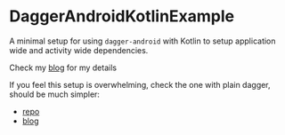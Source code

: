 # DaggerAndroidKotlinExample

A minimal setup for using `dagger-android` with Kotlin to setup application wide and activity wide dependencies.

Check my [blog](http://www.albertgao.xyz/2018/04/18/dependency-injection-on-android-with-dagger-android-and-kotlin/) for my details

If you feel this setup is overwhelming, check the one with plain dagger, should be much simpler:

- [repo](https://github.com/Albert-Gao/PlainDaggerKotlinAndroid)
- [blog](http://www.albertgao.xyz/2018/04/17/dependency-injection-on-android-using-dagger-and-kotlin-in-minutes/)